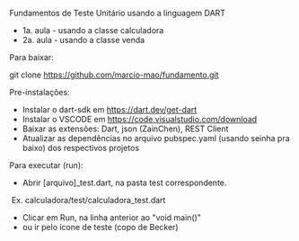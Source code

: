 Fundamentos de Teste Unitário usando a linguagem DART

- 1a. aula - usando a classe calculadora
- 2a. aula - usando a classe venda

Para baixar:

git clone <https://github.com/marcio-mao/fundamento.git>

Pre-instalações:

- Instalar o dart-sdk em https://dart.dev/get-dart
- Instalar o VSCODE em https://code.visualstudio.com/download
- Baixar as extensões: Dart, json (ZainChen), REST Client
- Atualizar as dependências no arquivo pubspec.yaml (usando seinha pra baixo) dos respectivos projetos

Para executar (run):

- Abrir [arquivo]_test.dart, na pasta test correspondente.

​         Ex. calculadora/test/calculadora_test.dart

- Clicar em Run, na linha anterior ao "void main()"
- ou ir pelo ícone de teste (copo de Becker)
